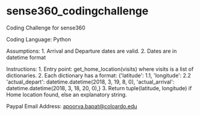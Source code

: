 # sense360_codingchallenge
Coding Challenge for sense360

Coding Language: Python


Assumptions:
	1. Arrival and Departure dates are valid.
	2. Dates are in datetime format


Instructions:
	1. Entry point: get_home_location(visits) where visits is a list of dictionaries.
	2. Each dictionary has a format:
            {'latitude': 1.1,
            'longitude': 2.2
            'actual_depart': datetime.datetime(2018, 3, 19, 8, 0),
            'actual_arrival': datetime.datetime(2018, 3, 18, 20, 0),}
	3. Return tuple(latitude, longitude) if Home location found, else an explanatory string.


Paypal Email Address: apoorva.bapat@coloardo.edu

